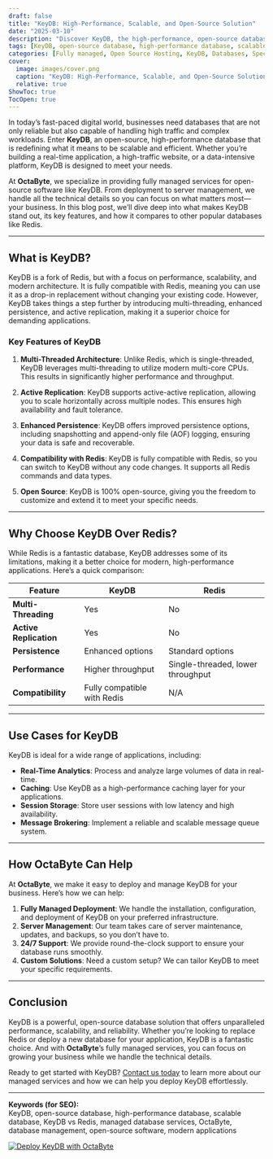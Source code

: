 ```yaml
---
draft: false
title: "KeyDB: High-Performance, Scalable, and Open-Source Solution"
date: "2025-03-10"
description: "Discover KeyDB, the high-performance, open-source database solution designed for scalability and speed. Learn how KeyDB outperforms traditional databases like Redis, and why it’s the perfect choice for modern applications. Explore its features, benefits, and how OctaByte can help you deploy and manage KeyDB effortlessly."
tags: [KeyDB, open-source database, high-performance database, scalable database, KeyDB vs Redis, managed database services, OctaByte, database management, open-source software, modern applications]
categories: [Fully managed, Open Source Hosting, KeyDB, Databases, Specialized Databases]
cover:
  image: images/cover.png
  caption: "KeyDB: High-Performance, Scalable, and Open-Source Solution"
  relative: true
ShowToc: true
TocOpen: true
---
```



In today’s fast-paced digital world, businesses need databases that are not only reliable but also capable of handling high traffic and complex workloads. Enter **KeyDB**, an open-source, high-performance database that is redefining what it means to be scalable and efficient. Whether you’re building a real-time application, a high-traffic website, or a data-intensive platform, KeyDB is designed to meet your needs.

At **OctaByte**, we specialize in providing fully managed services for open-source software like KeyDB. From deployment to server management, we handle all the technical details so you can focus on what matters most—your business. In this blog post, we’ll dive deep into what makes KeyDB stand out, its key features, and how it compares to other popular databases like Redis.

---

## What is KeyDB?

KeyDB is a fork of Redis, but with a focus on performance, scalability, and modern architecture. It is fully compatible with Redis, meaning you can use it as a drop-in replacement without changing your existing code. However, KeyDB takes things a step further by introducing multi-threading, enhanced persistence, and active replication, making it a superior choice for demanding applications.

### Key Features of KeyDB

1. **Multi-Threaded Architecture**: Unlike Redis, which is single-threaded, KeyDB leverages multi-threading to utilize modern multi-core CPUs. This results in significantly higher performance and throughput.

2. **Active Replication**: KeyDB supports active-active replication, allowing you to scale horizontally across multiple nodes. This ensures high availability and fault tolerance.

3. **Enhanced Persistence**: KeyDB offers improved persistence options, including snapshotting and append-only file (AOF) logging, ensuring your data is safe and recoverable.

4. **Compatibility with Redis**: KeyDB is fully compatible with Redis, so you can switch to KeyDB without any code changes. It supports all Redis commands and data types.

5. **Open Source**: KeyDB is 100% open-source, giving you the freedom to customize and extend it to meet your specific needs.

---

## Why Choose KeyDB Over Redis?

While Redis is a fantastic database, KeyDB addresses some of its limitations, making it a better choice for modern, high-performance applications. Here’s a quick comparison:

| Feature                | KeyDB                          | Redis                          |
|------------------------|--------------------------------|--------------------------------|
| **Multi-Threading**    | Yes                            | No                             |
| **Active Replication** | Yes                            | No                             |
| **Persistence**        | Enhanced options               | Standard options               |
| **Performance**         | Higher throughput              | Single-threaded, lower throughput |
| **Compatibility**       | Fully compatible with Redis    | N/A                            |

---

## Use Cases for KeyDB

KeyDB is ideal for a wide range of applications, including:

- **Real-Time Analytics**: Process and analyze large volumes of data in real-time.
- **Caching**: Use KeyDB as a high-performance caching layer for your applications.
- **Session Storage**: Store user sessions with low latency and high availability.
- **Message Brokering**: Implement a reliable and scalable message queue system.

---

## How OctaByte Can Help

At **OctaByte**, we make it easy to deploy and manage KeyDB for your business. Here’s how we can help:

1. **Fully Managed Deployment**: We handle the installation, configuration, and deployment of KeyDB on your preferred infrastructure.
2. **Server Management**: Our team takes care of server maintenance, updates, and backups, so you don’t have to.
3. **24/7 Support**: We provide round-the-clock support to ensure your database runs smoothly.
4. **Custom Solutions**: Need a custom setup? We can tailor KeyDB to meet your specific requirements.

---

## Conclusion

KeyDB is a powerful, open-source database solution that offers unparalleled performance, scalability, and reliability. Whether you’re looking to replace Redis or deploy a new database for your application, KeyDB is a fantastic choice. And with **OctaByte**’s fully managed services, you can focus on growing your business while we handle the technical details.

Ready to get started with KeyDB? [Contact us today](https://octabyte.io) to learn more about our managed services and how we can help you deploy KeyDB effortlessly.

---

**Keywords (for SEO):**  
KeyDB, open-source database, high-performance database, scalable database, KeyDB vs Redis, managed database services, OctaByte, database management, open-source software, modern applications

[![Deploy KeyDB with OctaByte](/images/deploy-on-octabyte.png)](https://octabyte.io/fully-managed-open-source-services/databases/specialized-databases/keydb)